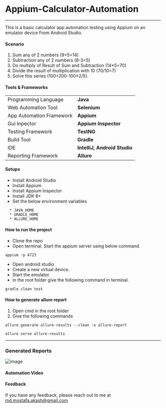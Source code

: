 # Appium-Calculator-Automation

---
This is a basic calculator app automation testing using Appium on an emulator device From Android Studio.


#### Scenario
1. Sum any of 2 numbers (9+5=14)
2. Subtraction any of 2 numbers (8-3=5)
3. Do multiply of Result of Sum and Subtraction (14*5=70)
4. Divide the result of multiplication with 10 (70/10=7)
5. Solve this series (100+200-100*2/5).


#### Tools & Frameworks
|                          |                              |
|--------------------------|------------------------------|
| Programming Language     | **Java**                     |
| Web Automation Tool      | **Selenium**                 |
| App Automation Framework | **Appium**                   |
| Gui Inpector             | **Appium Inspector**         |
| Testing Framework        | **TestNG**                   |
| Build Tool               | **Gradle**                   |
| IDE                      | **IntelliJ, Android Studio** |
| Reporting Framework      | **Allure**                   |

#### Setups
* Install Android Studio
* Install Appium
* Install Appium Inspector
* Install JDK 8+
* Set the below environment variables

```shell
  * JAVA_HOME
  * GRADLE_HOME
  * ALLURE_HOME
```
#### How to run the project
* Clone the repo
* Open terminal. Start the appium server using below command.
```
appium -p 4723
```
* Open android studio
* Create a new virtual device.
* Start the emulator
* In the root folder give the following command in terminal.
```
gradle clean test
```


#### How to generate allure report
1. Open cmd in the root folder
2.  Give the following commands

```
allure generate allure-results --clean -o allure-report
```
```
allure serve allure-results
```
---

### Generated Reports
![image](https://user-images.githubusercontent.com/41513761/222792607-0bdc6526-a797-483c-99fd-4b33d9a269d5.png)


#### Automation Video

#### Feedback
If you have any feedback, please reach out to me at md.mostafa.akash@gmail.com

